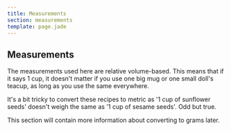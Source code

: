 ```yaml
---
title: Measurements
section: measurements
template: page.jade
---
```


Measurements
---

The measurements used here are relative volume-based. This means that if it says 1 cup, it doesn't matter if you use one big mug or one small doll's teacup, as long as you use the same everywhere.

It's a bit tricky to convert these recipes to metric as '1 cup of sunflower seeds' doesn't weigh the same as '1 cup of sesame seeds'. Odd but true.

This section will contain more information about converting to grams later.